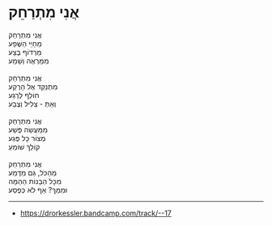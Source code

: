 # אֲנִי מִתְרַחֵק

אֲנִי מִתְרַחֵק\
מֵחַיֵּי הַשֶּׁפַע\
מֵרְדוֹף בֶּצַע\
מִמַּרְאֶה וְשֵׁמַע\
\
אֲנִי מִתְרַחֵק\
מִתְנַקֵּד אֶל הָרֶקַע\
חוֹלֵף לְרֶגַע\
וְאַתְּ - צְלִיל וְצֶבַע\
\
אֲנִי מִתְרַחֵק\
מִמַּעֲשֵׂה פֶּשַׁע\
מְצוֹר כָּל פֶּגַע\
קוֹלֵךְ שׁוֹמֵעַ\
\
אֲנִי מִתְרַחֵק\
מֵהַכֹּל, גַּם מִדֶּמַע\
מִכָּל הַבָּנוֹת הַהֵמָּה\
וּמִמֵּךְ? אַף לֹא כְּפֶסַע 

---
- https://drorkessler.bandcamp.com/track/--17
